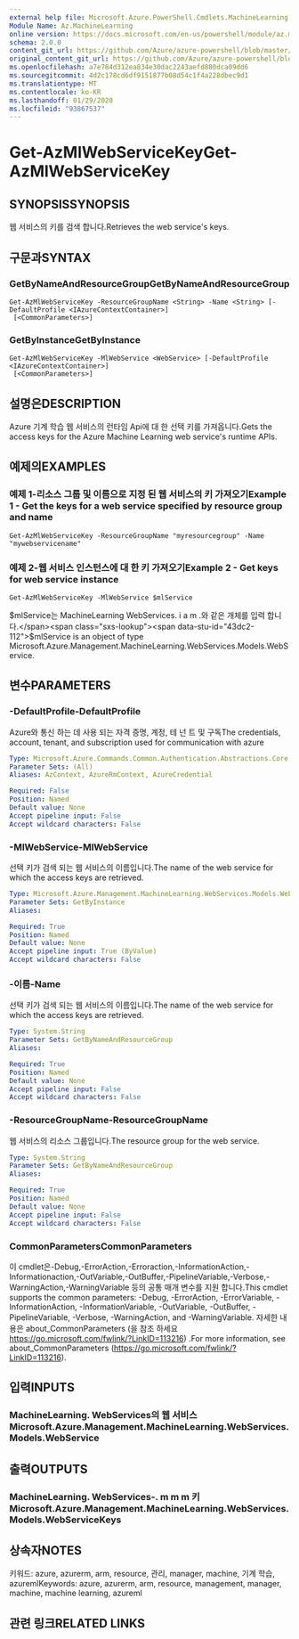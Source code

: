 ```yaml
---
external help file: Microsoft.Azure.PowerShell.Cmdlets.MachineLearning.dll-Help.xml
Module Name: Az.MachineLearning
online version: https://docs.microsoft.com/en-us/powershell/module/az.machinelearning/get-azmlwebservicekey
schema: 2.0.0
content_git_url: https://github.com/Azure/azure-powershell/blob/master/src/MachineLearning/MachineLearning/help/Get-AzMlWebServiceKey.md
original_content_git_url: https://github.com/Azure/azure-powershell/blob/master/src/MachineLearning/MachineLearning/help/Get-AzMlWebServiceKey.md
ms.openlocfilehash: a7e784d312ea834e30dac2243aefd880dca09dd6
ms.sourcegitcommit: 4d2c178cd6df9151877b08d54c1f4a228dbec9d1
ms.translationtype: MT
ms.contentlocale: ko-KR
ms.lasthandoff: 01/29/2020
ms.locfileid: "93867537"
---
```

# <span data-ttu-id="43dc2-101">Get-AzMlWebServiceKey</span><span class="sxs-lookup"><span data-stu-id="43dc2-101">Get-AzMlWebServiceKey</span></span>

## <span data-ttu-id="43dc2-102">SYNOPSIS</span><span class="sxs-lookup"><span data-stu-id="43dc2-102">SYNOPSIS</span></span>
<span data-ttu-id="43dc2-103">웹 서비스의 키를 검색 합니다.</span><span class="sxs-lookup"><span data-stu-id="43dc2-103">Retrieves the web service's keys.</span></span>

## <span data-ttu-id="43dc2-104">구문과</span><span class="sxs-lookup"><span data-stu-id="43dc2-104">SYNTAX</span></span>

### <span data-ttu-id="43dc2-105">GetByNameAndResourceGroup</span><span class="sxs-lookup"><span data-stu-id="43dc2-105">GetByNameAndResourceGroup</span></span>
```
Get-AzMlWebServiceKey -ResourceGroupName <String> -Name <String> [-DefaultProfile <IAzureContextContainer>]
 [<CommonParameters>]
```

### <span data-ttu-id="43dc2-106">GetByInstance</span><span class="sxs-lookup"><span data-stu-id="43dc2-106">GetByInstance</span></span>
```
Get-AzMlWebServiceKey -MlWebService <WebService> [-DefaultProfile <IAzureContextContainer>]
 [<CommonParameters>]
```

## <span data-ttu-id="43dc2-107">설명은</span><span class="sxs-lookup"><span data-stu-id="43dc2-107">DESCRIPTION</span></span>
<span data-ttu-id="43dc2-108">Azure 기계 학습 웹 서비스의 런타임 Api에 대 한 선택 키를 가져옵니다.</span><span class="sxs-lookup"><span data-stu-id="43dc2-108">Gets the access keys for the Azure Machine Learning web service's runtime APIs.</span></span>

## <span data-ttu-id="43dc2-109">예제의</span><span class="sxs-lookup"><span data-stu-id="43dc2-109">EXAMPLES</span></span>

### <span data-ttu-id="43dc2-110">예제 1-리소스 그룹 및 이름으로 지정 된 웹 서비스의 키 가져오기</span><span class="sxs-lookup"><span data-stu-id="43dc2-110">Example 1 - Get the keys for a web service specified by resource group and name</span></span>
```
Get-AzMlWebServiceKey -ResourceGroupName "myresourcegroup" -Name "mywebservicename"
```

### <span data-ttu-id="43dc2-111">예제 2-웹 서비스 인스턴스에 대 한 키 가져오기</span><span class="sxs-lookup"><span data-stu-id="43dc2-111">Example 2 - Get keys for web service instance</span></span>
```
Get-AzMlWebServiceKey -MlWebService $mlService
```

<span data-ttu-id="43dc2-112">$mlService는 MachineLearning WebServices. i a m .와 같은 개체를 입력 합니다.</span><span class="sxs-lookup"><span data-stu-id="43dc2-112">$mlService is an object of type Microsoft.Azure.Management.MachineLearning.WebServices.Models.WebService.</span></span>

## <span data-ttu-id="43dc2-113">변수</span><span class="sxs-lookup"><span data-stu-id="43dc2-113">PARAMETERS</span></span>

### <span data-ttu-id="43dc2-114">-DefaultProfile</span><span class="sxs-lookup"><span data-stu-id="43dc2-114">-DefaultProfile</span></span>
<span data-ttu-id="43dc2-115">Azure와 통신 하는 데 사용 되는 자격 증명, 계정, 테 넌 트 및 구독</span><span class="sxs-lookup"><span data-stu-id="43dc2-115">The credentials, account, tenant, and subscription used for communication with azure</span></span>

```yaml
Type: Microsoft.Azure.Commands.Common.Authentication.Abstractions.Core.IAzureContextContainer
Parameter Sets: (All)
Aliases: AzContext, AzureRmContext, AzureCredential

Required: False
Position: Named
Default value: None
Accept pipeline input: False
Accept wildcard characters: False
```

### <span data-ttu-id="43dc2-116">-MlWebService</span><span class="sxs-lookup"><span data-stu-id="43dc2-116">-MlWebService</span></span>
<span data-ttu-id="43dc2-117">선택 키가 검색 되는 웹 서비스의 이름입니다.</span><span class="sxs-lookup"><span data-stu-id="43dc2-117">The name of the web service for which the access keys are retrieved.</span></span>

```yaml
Type: Microsoft.Azure.Management.MachineLearning.WebServices.Models.WebService
Parameter Sets: GetByInstance
Aliases:

Required: True
Position: Named
Default value: None
Accept pipeline input: True (ByValue)
Accept wildcard characters: False
```

### <span data-ttu-id="43dc2-118">-이름</span><span class="sxs-lookup"><span data-stu-id="43dc2-118">-Name</span></span>
<span data-ttu-id="43dc2-119">선택 키가 검색 되는 웹 서비스의 이름입니다.</span><span class="sxs-lookup"><span data-stu-id="43dc2-119">The name of the web service for which the access keys are retrieved.</span></span>

```yaml
Type: System.String
Parameter Sets: GetByNameAndResourceGroup
Aliases:

Required: True
Position: Named
Default value: None
Accept pipeline input: False
Accept wildcard characters: False
```

### <span data-ttu-id="43dc2-120">-ResourceGroupName</span><span class="sxs-lookup"><span data-stu-id="43dc2-120">-ResourceGroupName</span></span>
<span data-ttu-id="43dc2-121">웹 서비스의 리소스 그룹입니다.</span><span class="sxs-lookup"><span data-stu-id="43dc2-121">The resource group for the web service.</span></span>

```yaml
Type: System.String
Parameter Sets: GetByNameAndResourceGroup
Aliases:

Required: True
Position: Named
Default value: None
Accept pipeline input: False
Accept wildcard characters: False
```

### <span data-ttu-id="43dc2-122">CommonParameters</span><span class="sxs-lookup"><span data-stu-id="43dc2-122">CommonParameters</span></span>
<span data-ttu-id="43dc2-123">이 cmdlet은-Debug,-ErrorAction,-Erroraction,-InformationAction,-Informationaction,-OutVariable,-OutBuffer,-PipelineVariable,-Verbose,-WarningAction,-WarningVariable 등의 공통 매개 변수를 지원 합니다.</span><span class="sxs-lookup"><span data-stu-id="43dc2-123">This cmdlet supports the common parameters: -Debug, -ErrorAction, -ErrorVariable, -InformationAction, -InformationVariable, -OutVariable, -OutBuffer, -PipelineVariable, -Verbose, -WarningAction, and -WarningVariable.</span></span> <span data-ttu-id="43dc2-124">자세한 내용은 about_CommonParameters (을 참조 하세요 https://go.microsoft.com/fwlink/?LinkID=113216) .</span><span class="sxs-lookup"><span data-stu-id="43dc2-124">For more information, see about_CommonParameters (https://go.microsoft.com/fwlink/?LinkID=113216).</span></span>

## <span data-ttu-id="43dc2-125">입력</span><span class="sxs-lookup"><span data-stu-id="43dc2-125">INPUTS</span></span>

### <span data-ttu-id="43dc2-126">MachineLearning. WebServices의 웹 서비스</span><span class="sxs-lookup"><span data-stu-id="43dc2-126">Microsoft.Azure.Management.MachineLearning.WebServices.Models.WebService</span></span>

## <span data-ttu-id="43dc2-127">출력</span><span class="sxs-lookup"><span data-stu-id="43dc2-127">OUTPUTS</span></span>

### <span data-ttu-id="43dc2-128">MachineLearning. WebServices-. m m m 키</span><span class="sxs-lookup"><span data-stu-id="43dc2-128">Microsoft.Azure.Management.MachineLearning.WebServices.Models.WebServiceKeys</span></span>

## <span data-ttu-id="43dc2-129">상속자</span><span class="sxs-lookup"><span data-stu-id="43dc2-129">NOTES</span></span>
<span data-ttu-id="43dc2-130">키워드: azure, azurerm, arm, resource, 관리, manager, machine, 기계 학습, azureml</span><span class="sxs-lookup"><span data-stu-id="43dc2-130">Keywords: azure, azurerm, arm, resource, management, manager, machine, machine learning, azureml</span></span>

## <span data-ttu-id="43dc2-131">관련 링크</span><span class="sxs-lookup"><span data-stu-id="43dc2-131">RELATED LINKS</span></span>

